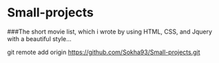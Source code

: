 # Small-projects

###The short movie list, which i wrote by using HTML, CSS, and Jquery with a beautiful style...

git remote add origin https://github.com/Sokha93/Small-projects.git
